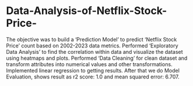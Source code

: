 # Data-Analysis-of-Netflix-Stock-Price-
The objective was to build a ‘Prediction Model’ to predict ‘Netflix Stock Price’ count based on 2002-2023 data metrics.
Performed ‘Exploratory Data Analysis’ to find the correlation within data and visualize the dataset using heatmaps and plots.
Performed ‘Data Cleaning’ for clean dataset and transform attributes into numerical values and other transformations.
Implemented linear regression to getting results.
After that we do Model Evaluation, shows result as r2 score: 1.0 and mean squared error: 6.707.
